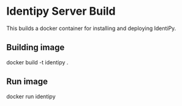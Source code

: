 # Identipy Server Build

This builds a docker container for installing and deploying IdentiPy.

## Building image
docker build -t identipy .

## Run image
docker run identipy
